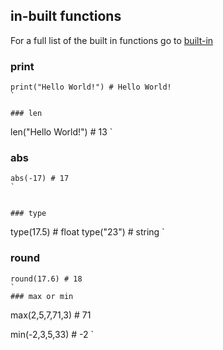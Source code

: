 ## in-built functions

For a full list of the built in functions go to [built-in](https://www.programiz.com/python-programming/methods/built-in)

### print 

```
print("Hello World!") # Hello World!
`

### len

```
len("Hello World!") # 13 
`
### abs

```
abs(-17) # 17
`


### type

```
type(17.5) # float 
type("23") # string
`

### round

```
round(17.6) # 18
`
### max or min

```
  max(2,5,7,71,3) # 71
  
  min(-2,3,5,33) # -2
`


